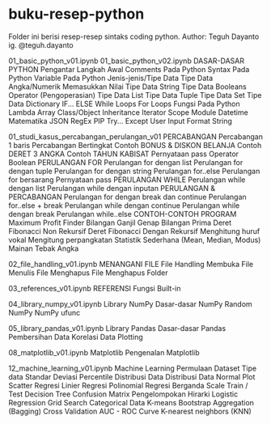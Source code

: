 # buku-resep-python

Folder ini berisi resep-resep sintaks coding python.
Author: Teguh Dayanto
        ig. @teguh.dayanto

01_basic_python_v01.ipynb
01_basic_python_v02.ipynb
  DASAR-DASAR PYTHON
    Pengantar
    Langkah Awal
    Comments Pada Python
    Syntax Pada Python
    Variable Pada Python
    Jenis-jenis/Tipe Data
    Tipe Data Angka/Numerik
    Memasukkan Nilai
    Tipe Data String
    Tipe Data Booleans
    Operator (Pengoperasian)
    Tipe Data List
    Tipe Data Tuple
    Tipe Data Set
    Tipe Data Dictionary
    IF... ELSE
    While Loops
    For Loops
    Fungsi Pada Python
    Lambda
    Array
    Class/Object
    Inheritance
    Iterator
    Scope
    Module
    Datetime
    Matematika
    JSON
    RegEx
    PIP
    Try... Except
    User Input
    Format String

01_studi_kasus_percabangan_perulangan_v01
  PERCABANGAN
    Percabangan 1 baris
    Percabangan Bertingkat
    Contoh BONUS & DISKON BELANJA
    Contoh DERET 3 ANGKA
    Contoh TAHUN KABISAT
    Pernyataan pass
    Operator Boolean
  PERULANGAN FOR
    Perulangan for dengan list
    Perulangan for dengan tuple
    Perulangan for dengan string
    Perulangan for..else
    Perulangan for bersarang
    Pernyataan pass
  PERULANGAN WHILE
    Perulangan while dengan list
    Perulangan while dengan inputan
  PERULANGAN & PERCABANGAN
    Perulangan for dengan break dan continue
    Perulangan for..else + break
    Perulangan while dengan continue
    Perulangan while dengan break
    Perulangan while..else
  CONTOH-CONTOH PROGRAM
    Maximum Profit Finder
    Bilangan Ganjil Genap
    Bilangan Prima
    Deret Fibonacci Non Rekursif
    Deret Fibonacci Dengan Rekursif
    Menghitung huruf vokal
    Mengitung perpangkatan
    Statistik Sederhana (Mean, Median, Modus)
    Mainan Tebak Angka

02_file_handling_v01.ipynb
  MENANGANI FILE
    File Handling
    Membuka File
    Menulis File
    Menghapus File
    Menghapus Folder

03_references_v01.ipynb
  REFERENSI
    Fungsi Built-in
    
04_library_numpy_v01.ipynb
  Library NumPy
    Dasar-dasar NumPy
    Random NumPy
    NumPy ufunc

05_library_pandas_v01.ipynb
  Library Pandas
    Dasar-dasar Pandas
    Pembersihan Data
    Korelasi Data
    Plotting
    
08_matplotlib_v01.ipynb
  Matplotlib
    Pengenalan Matplotlib
    
12_machine_learning_v01.ipynb
  Machine Learning
    Permulaan
    Dataset
    Tipe data
    Standar Deviasi
    Percentile
    Distribusi Data
    Distribusi Data Normal
    Plot Scatter
    Regresi Linier
    Regresi Polinomial
    Regresi Berganda
    Scale
    Train / Test
    Decision Tree
    Confusion Matrix
    Pengelompokan Hirarki
    Logistic Regression
    Grid Search
    Categorical Data
    K-means
    Bootstrap Aggregation (Bagging)
    Cross Validation
    AUC - ROC Curve
    K-nearest neighbors (KNN)
    
    





